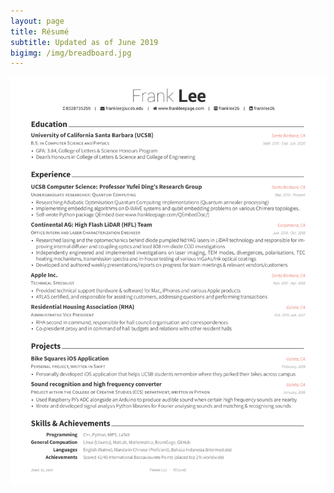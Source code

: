 ```yaml
---
layout: page
title: Résumé
subtitle: Updated as of June 2019
bigimg: /img/breadboard.jpg
---
```


![alt text](./newResume.png)